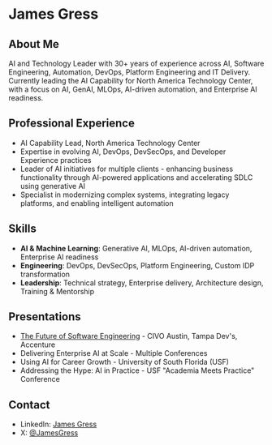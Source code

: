 # James Gress

## About Me
AI and Technology Leader with 30+ years of experience across AI, Software Engineering, Automation, DevOps, Platform Engineering and IT Delivery. Currently leading the AI Capability for North America Technology Center, with a focus on AI, GenAI, MLOps, AI-driven automation, and Enterprise AI readiness.

## Professional Experience
- AI Capability Lead, North America Technology Center
- Expertise in evolving AI, DevOps, DevSecOps, and Developer Experience practices
- Leader of AI initiatives for multiple clients - enhancing business functionality through AI-powered applications and accelerating SDLC using generative AI
- Specialist in modernizing complex systems, integrating legacy platforms, and enabling intelligent automation

## Skills
- **AI & Machine Learning**: Generative AI, MLOps, AI-driven automation, Enterprise AI readiness
- **Engineering**: DevOps, DevSecOps, Platform Engineering, Custom IDP transformation
- **Leadership**: Technical strategy, Enterprise delivery, Architecture design, Training & Mentorship

## Presentations
- [The Future of Software Engineering](https://jmgress.github.io/futureofswe/) - CIVO Austin, Tampa Dev's, Accenture
- Delivering Enterprise AI at Scale - Multiple Conferences
- Using AI for Career Growth - University of South Florida (USF)
- Addressing the Hype: AI in Practice - USF "Academia Meets Practice" Conference


## Contact
- LinkedIn: [James Gress](https://www.linkedin.com/in/jamesgress/)
- X: [@JamesGress](https://x.com/jmgress)
